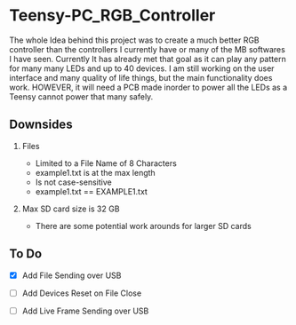 # Teensy-PC_RGB_Controller
 
The whole Idea behind this project was to create a much better RGB controller than the controllers I currently have or many of the MB softwares I have seen. Currently It has already met that goal as it can play any pattern for many many LEDs and up to 40 devices. I am still working on the user interface and many quality of life things, but the main functionality does work. HOWEVER, it will need a PCB made inorder to power all the LEDs as a Teensy cannot power that many safely.

## Downsides
1. Files
    - Limited to a File Name of 8 Characters
     - example1.txt is at the max length
    - Is not case-sensitive 
     - example1.txt == EXAMPLE1.txt
      
2. Max SD card size is 32 GB
   - There are some potential work arounds for larger SD cards
   

## To Do
- [x] Add File Sending over USB
- [ ] Add Devices Reset on File Close
- [ ] Add Live Frame Sending over USB



